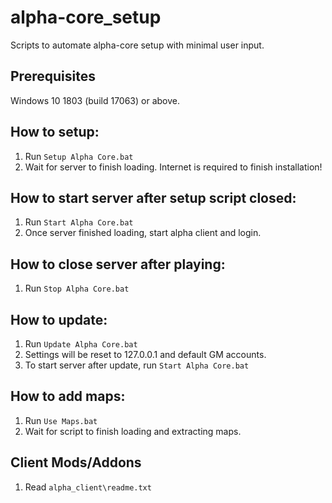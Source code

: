 # alpha-core_setup

Scripts to automate alpha-core setup with minimal user input.

## Prerequisites
Windows 10 1803 (build 17063) or above.

## How to setup:
1. Run ```Setup Alpha Core.bat```
2. Wait for server to finish loading. Internet is required to finish installation!

## How to start server after setup script closed:
1. Run ```Start Alpha Core.bat```
2. Once server finished loading, start alpha client and login.

## How to close server after playing:
1. Run ```Stop Alpha Core.bat```

## How to update:
1. Run ```Update Alpha Core.bat``` 
2. Settings will be reset to 127.0.0.1 and default GM accounts.
3. To start server after update, run ```Start Alpha Core.bat```

## How to add maps:
1. Run ```Use Maps.bat```
2. Wait for script to finish loading and extracting maps.

## Client Mods/Addons
1. Read ```alpha_client\readme.txt```